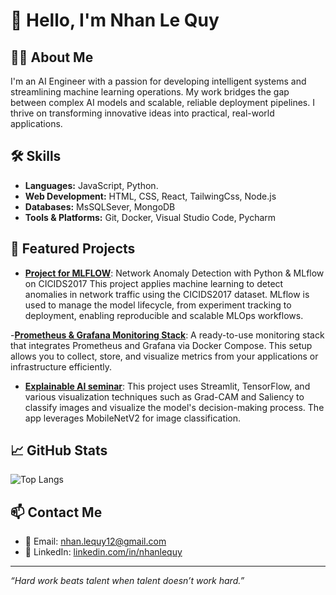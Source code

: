 # 👋 Hello, I'm Nhan Le Quy

## 🧑‍💻 About Me

I'm an AI Engineer with a passion for developing intelligent systems and streamlining machine learning operations. My work bridges the gap between complex AI models and scalable, reliable deployment pipelines. I thrive on transforming innovative ideas into practical, real-world applications.

## 🛠️ Skills

- **Languages:** JavaScript, Python.
- **Web Development:** HTML, CSS, React, TailwingCss, Node.js
- **Databases:** MsSQLSever, MongoDB
- **Tools & Platforms:** Git, Docker, Visual Studio Code, Pycharm

## 📌 Featured Projects

- [**Project for MLFLOW**](https://github.com/NahwngLe/mlflow-network-anomaly-cicids2017.git): Network Anomaly Detection with Python & MLflow on CICIDS2017
This project applies machine learning to detect anomalies in network traffic using the CICIDS2017 dataset. MLflow is used to manage the model lifecycle, from experiment tracking to deployment, enabling reproducible and scalable MLOps workflows.

-[**Prometheus & Grafana Monitoring Stack**](https://github.com/NahwngLe/prometheus-grafana): A ready-to-use monitoring stack that integrates Prometheus and Grafana via Docker Compose. This setup allows you to collect, store, and visualize metrics from your applications or infrastructure efficiently.

- [**Explainable AI seminar**](https://github.com/NahwngLe/XAI-in-CV): This project uses Streamlit, TensorFlow, and various visualization techniques such as Grad-CAM and Saliency to classify images and visualize the model's decision-making process. The app leverages MobileNetV2 for image classification.

## 📈 GitHub Stats

![Top Langs](https://github-readme-stats.vercel.app/api/top-langs/?username=NahwngLe&layout=compact&theme=radical)

## 📫 Contact Me

- 📧 Email: [nhan.lequy12@gmail.com](mailto:nhan.lequy12@gmail.com)
- 💼 LinkedIn: [linkedin.com/in/nhanlequy](https://www.linkedin.com/in/nhanlequy/)

---

*“Hard work beats talent when talent doesn’t work hard.”*
